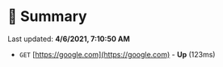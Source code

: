 # 📖 Summary
Last updated: **4/6/2021, 7:10:50 AM**

- `GET` [https://google.com](https://google.com) - **Up** (123ms)

